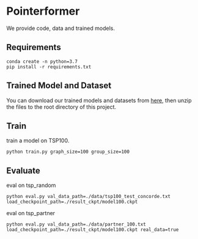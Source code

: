 # Pointerformer

We provide code, data and trained models. 

## Requirements

```
conda create -n python=3.7
pip install -r requirements.txt
```

## Trained Model and Dataset

You can download our trained models and datasets from [here](https://drive.google.com/file/d/1Sx5hkXTzYSZ98Iqf1UWJdQfVhCbJGgpz/view?usp=sharing "trained_model_and_data.zip"), then unzip the files to the root directory of this project.

## Train

train a model on TSP100.

`python train.py graph_size=100 group_size=100`

## Evaluate

eval on tsp_random

`python eval.py val_data_path=./data/tsp100_test_concorde.txt load_checkpoint_path=./result_ckpt/model100.ckpt`

eval on tsp_partner

`python eval.py val_data_path=./data/partner_100.txt load_checkpoint_path=./result_ckpt/model100.ckpt real_data=true`